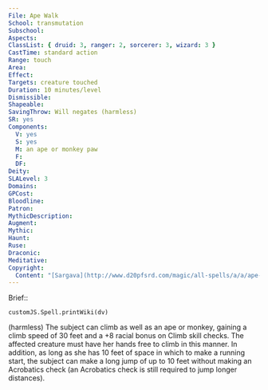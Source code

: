 ```yaml
---
File: Ape Walk
School: transmutation
Subschool: 
Aspects: 
ClassList: { druid: 3, ranger: 2, sorcerer: 3, wizard: 3 }
CastTime: standard action
Range: touch
Area: 
Effect: 
Targets: creature touched
Duration: 10 minutes/level
Dismissible: 
Shapeable: 
SavingThrow: Will negates (harmless)
SR: yes
Components:
  V: yes
  S: yes
  M: an ape or monkey paw
  F: 
  DF: 
Deity: 
SLALevel: 3
Domains: 
GPCost: 
Bloodline: 
Patron: 
MythicDescription: 
Augment: 
Mythic: 
Haunt: 
Ruse: 
Draconic: 
Meditative: 
Copyright:
  Content: "[Sargava](http://www.d20pfsrd.com/magic/all-spells/a/a/ape-walk)"
---
```

Brief:: 

```dataviewjs
customJS.Spell.printWiki(dv)
```

(harmless) The subject can climb as well as an ape or monkey, gaining a climb speed of 30 feet and a +8 racial bonus on Climb skill checks. The affected creature must have her hands free to climb in this manner. In addition, as long as she has 10 feet of space in which to make a running start, the subject can make a long jump of up to 10 feet without making an Acrobatics check (an Acrobatics check is still required to jump longer distances).
